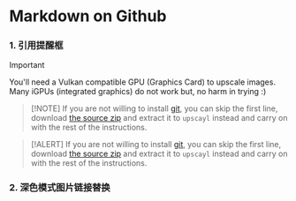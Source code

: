 # Markdown on Github

### 1. 引用提醒框

> [!IMPORTANT]
> You'll need a Vulkan compatible GPU (Graphics Card) to upscale images. Many iGPUs (integrated graphics) do not work but, no harm in trying :)



> [!NOTE] If you are not willing to install [git](https://git-scm.com/downloads), you can skip the first line, download [the source zip](https://github.com/upscayl/upscayl/archive/refs/heads/main.zip) and extract it to `upscayl` instead and carry on with the rest of the instructions.



> [!ALERT] If you are not willing to install [git](https://git-scm.com/downloads), you can skip the first line, download [the source zip](https://github.com/upscayl/upscayl/archive/refs/heads/main.zip) and extract it to `upscayl` instead and carry on with the rest of the instructions.



### 2. 深色模式图片链接替换